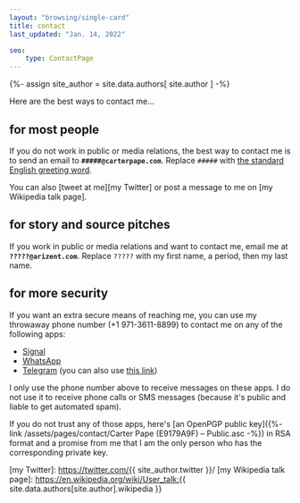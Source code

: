 ```yaml
---
layout: "browsing/single-card"
title: contact
last_updated: "Jan. 14, 2022"

seo:
    type: ContactPage
---
```


{%- assign site_author =
    site.data.authors[
        site.author
    ]
-%}

Here are the best ways to contact me...

## for most people

If you do not work in public or media relations, the best way to contact me is to send an email to **`#####@carterpape.com`**. Replace `#####` with [the standard English greeting word](https://en.wiktionary.org/wiki/hello).

You can also [tweet at me][my Twitter] or post a message to me on [my Wikipedia talk page].

## for story and source pitches

If you work in public or media relations and want to contact me, email me at **`?????@arizent.com`**. Replace `?????` with my first name, a period, then my last name.

## for more security

If you want an extra secure means of reaching me, you can use my throwaway phone number (+1 971-3611-8899) to contact me on any of the following apps:

* [Signal](https://signal.org)
* [WhatsApp](https://www.whatsapp.com)
* [Telegram](https://telegram.org) (you can also use [this link](https://t.me/carterpape))

I only use the phone number above to receive messages on these apps. I do not use it to receive phone calls or SMS messages (because it's public and liable to get automated spam).

If you do not trust any of those apps, here's [an OpenPGP public key]({%- link /assets/pages/contact/Carter Pape (E9179A9F) – Public.asc -%}) in RSA format and a promise from me that I am the only person who has the corresponding private key.


[my Twitter]: https://twitter.com/{{ site_author.twitter }}/
[my Wikipedia talk page]: https://en.wikipedia.org/wiki/User_talk:{{ site.data.authors[site.author].wikipedia }}
